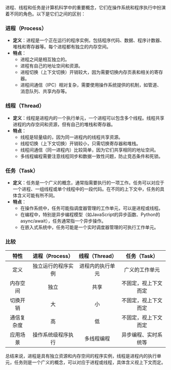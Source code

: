 进程、线程和任务是计算机科学中的重要概念，它们在操作系统和程序执行中扮演着不同的角色。以下是它们之间的区别：

### 进程（Process）

- **定义**：进程是一个正在运行的程序实例，包括程序代码、数据、程序计数器、堆栈和寄存器等。每个进程都有独立的内存空间。
- **特点**：
  - 进程之间是相互独立的。
  - 进程有自己的地址空间和资源。
  - 进程切换（上下文切换）开销较大，因为需要切换内存页表和相关的寄存器。
  - 进程间通信（IPC）相对复杂，需要使用操作系统提供的机制，如管道、消息队列、共享内存等。

### 线程（Thread）

- **定义**：线程是进程内的一个执行单元，一个进程可以包含多个线程。线程共享进程的内存空间和资源，但有自己的堆栈和寄存器。
- **特点**：
  - 线程是轻量级的，因为同一进程内的线程共享资源。
  - 线程切换（上下文切换）开销较小，只需切换寄存器和堆栈。
  - 线程间通信（同一进程内）比较简单，因为它们共享相同的地址空间。
  - 多线程编程需要注意线程同步和数据一致性问题，防止竞态条件和死锁。

### 任务（Task）

- **定义**：任务是一个广义的概念，通常指需要执行的一项工作。任务可以对应于一个进程、一组线程或单个线程中的一段代码。在不同的上下文中，任务的具体含义可能有所不同。
- **特点**：
  - 在操作系统中，任务可能指调度器管理的工作单元，可以是进程或线程。
  - 在编程中，特别是异步编程模型（如JavaScript的异步函数、Python的async/await），任务通常指一个异步操作。
  - 在嵌入式系统中，任务可能是一个实时调度器管理的可执行工作单元。

### 比较

|    特性    |  进程（Process）   |  线程（Thread）  |     任务（Task）     |
| :--------: | :----------------: | :--------------: | :------------------: |
|    定义    | 独立运行的程序实例 | 进程内的执行单元 |    广义的工作单元    |
|  内存空间  |        独立        |       共享       | 不固定，视上下文而定 |
|  切换开销  |         大         |        小        | 不固定，视上下文而定 |
| 通信复杂度 |         高         |        低        | 不固定，视上下文而定 |
|  应用场景  | 操作系统级程序执行 |    多线程编程    | 异步编程、实时系统等 |

总结来说，进程是具有独立资源和内存空间的程序实例，线程是进程内的执行单元，任务则是一个广义的概念，可以对应于进程或线程，具体含义视上下文而定。